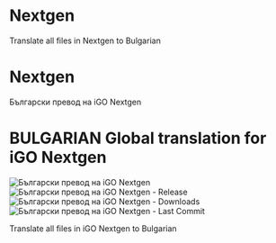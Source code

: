 # Nextgen
Translate all files in Nextgen to Bulgarian


# Nextgen
Български превод на iGO Nextgen

# BULGARIAN Global translation for iGO Nextgen
<img src="https://img.shields.io/github/license/CrasHandBurN/Nextgen.svg" alt="Български превод на iGO Nextgen" title="Български превод на iGO Nextgen">
<img src="https://img.shields.io/github/release/CrasHandBurN/Nextgen.svg" alt="Български превод на iGO Nextgen - Release" title="Български превод на iGO Nextgen - Release">
<img src="https://img.shields.io/github/downloads/CrasHandBurN/Nextgen/total.svg" alt="Български превод на iGO Nextgen - Downloads" title="Български превод на iGO Nextgen - Downloads">
<img src="https://img.shields.io/github/last-commit/CrasHandBurN/Nextgen.svg" alt="Български превод на iGO Nextgen - Last Commit" title="Български превод на iGO Nextgen - Last Commit">


Translate all files in iGO Nextgen to Bulgarian
